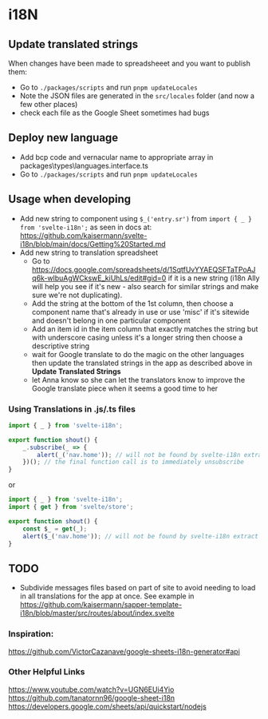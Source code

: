 # i18N

## Update translated strings

When changes have been made to spreadsheeet and you want to publish them:

- Go to `./packages/scripts` and run `pnpm updateLocales`
- Note the JSON files are generated in the `src/locales` folder (and now a few other places)
- check each file as the Google Sheet sometimes had bugs

## Deploy new language

- Add bcp code and vernacular name to appropriate array in packages\types\languages.interface.ts
- Go to `./packages/scripts` and run `pnpm updateLocales`

## Usage when developing

- Add new string to component using `$_('entry.sr')` from `import { _ } from 'svelte-i18n';` as seen in docs at: https://github.com/kaisermann/svelte-i18n/blob/main/docs/Getting%20Started.md
- Add new string to translation spreadsheet
  - Go to https://docs.google.com/spreadsheets/d/1SqtfUvYYAEQSFTaTPoAJq6k-wlbuAgWCkswE_kiUhLs/edit#gid=0 if it is a new string (i18n Ally will help you see if it's new - also search for similar strings and make sure we're not duplicating).
  - Add the string at the bottom of the 1st column, then choose a component name that's already in use or use 'misc' if it's sitewide and doesn't belong in one particular component
  - Add an item id in the item column that exactly matches the string but with underscore casing unless it's a longer string then choose a descriptive string
  - wait for Google translate to do the magic on the other languages then update the translated strings in the app as described above in **Update Translated Strings**
  - let Anna know so she can let the translators know to improve the Google translate piece when it seems a good time to her

### Using Translations in .js/.ts files

```js
import { _ } from 'svelte-i18n';

export function shout() {
    _.subscribe(_ => {
        alert(_('nav.home')); // will not be found by svelte-i18n extract CLI option
    })(); // the final function call is to immediately unsubscribe
}
```

or

```js
import { _ } from 'svelte-i18n';
import { get } from 'svelte/store';

export function shout() {
    const $_ = get(_);
    alert($_('nav.home')); // will not be found by svelte-i18n extract CLI option
}
```

## TODO

- Subdivide messages files based on part of site to avoid needing to load in all translations for the app at once. See example in https://github.com/kaisermann/sapper-template-i18n/blob/master/src/routes/about/index.svelte

### Inspiration:

https://github.com/VictorCazanave/google-sheets-i18n-generator#api

### Other Helpful Links

https://www.youtube.com/watch?v=UGN6EUi4Yio
https://github.com/tanatornn96/google-sheet-i18n
https://developers.google.com/sheets/api/quickstart/nodejs
